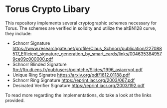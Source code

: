 # Torus Crypto Libary 

This repository implements several cryptographic schemes necessary for Torus. The schemes are verified in solidity and utilize the altBN128 curve, they include:

- Schnorr Signature
https://www.researchgate.net/profile/Claus_Schnorr/publication/227088517_Efficient_signature_generation_by_smart_cards/links/0046353849579ce09c000000.pdf
- Schnorr Blinded Signature
ftp://ftp.di.ens.fr/pub/users/pointche/Slides/1996_asiacrypt.pdf
- Unique Ring Signatre
https://arxiv.org/pdf/1612.01188.pdf
- Schnorr Ring Signature
https://eprint.iacr.org/2003/067.pdf
- Desinated Verifier Signature
https://eprint.iacr.org/2003/192.pdf



To read more regarding the implementations, do take a look at the links provided.
